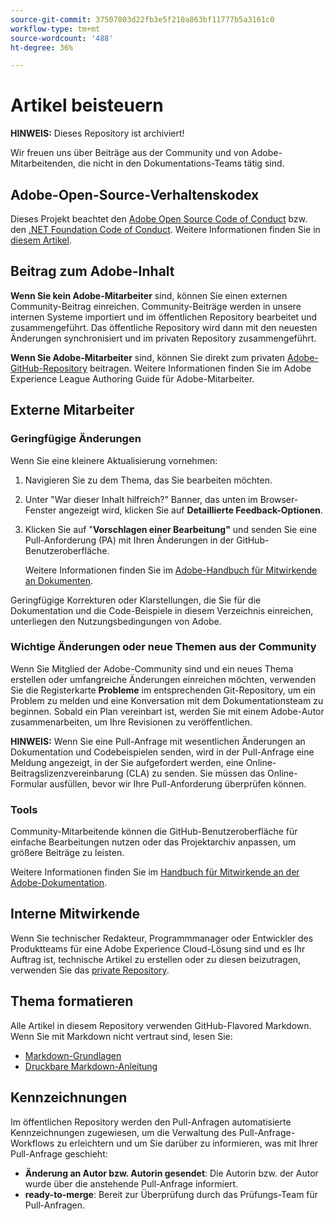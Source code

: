 ```yaml
---
source-git-commit: 37507803d22fb3e5f210a863bf11777b5a3161c0
workflow-type: tm+mt
source-wordcount: '488'
ht-degree: 36%

---
```

# Artikel beisteuern

**HINWEIS:** Dieses Repository ist archiviert!

Wir freuen uns über Beiträge aus der Community und von Adobe-Mitarbeitenden, die nicht in den Dokumentations-Teams tätig sind.

## Adobe-Open-Source-Verhaltenskodex

Dieses Projekt beachtet den [Adobe Open Source Code of Conduct](code-of-conduct.md) bzw. den [.NET Foundation Code of Conduct](https://dotnetfoundation.org/code-of-conduct). Weitere Informationen finden Sie in [diesem Artikel](contributing.md).

## Beitrag zum Adobe-Inhalt

**Wenn Sie kein Adobe-Mitarbeiter** sind, können Sie einen externen Community-Beitrag einreichen. Community-Beiträge werden in unsere internen Systeme importiert und im öffentlichen Repository bearbeitet und zusammengeführt. Das öffentliche Repository wird dann mit den neuesten Änderungen synchronisiert und im privaten Repository zusammengeführt.

**Wenn Sie Adobe-Mitarbeiter** sind, können Sie direkt zum privaten [Adobe-GitHub-Repository](https://git.corp.adobe.com/AdobeDocs/) beitragen. Weitere Informationen finden Sie im Adobe Experience League Authoring Guide für Adobe-Mitarbeiter.

## Externe Mitarbeiter

### Geringfügige Änderungen

Wenn Sie eine kleinere Aktualisierung vornehmen:

1. Navigieren Sie zu dem Thema, das Sie bearbeiten möchten.
1. Unter &quot;War dieser Inhalt hilfreich?&quot; Banner, das unten im Browser-Fenster angezeigt wird, klicken Sie auf **Detaillierte Feedback-Optionen**.
1. Klicken Sie auf &quot;**Vorschlagen einer Bearbeitung&quot;** und senden Sie eine Pull-Anforderung (PA) mit Ihren Änderungen in der GitHub-Benutzeroberfläche.

   Weitere Informationen finden Sie im [Adobe-Handbuch für Mitwirkende an Dokumenten](https://experienceleague.adobe.com/docs/contributor/contributor-guide/introduction.html?lang=de).

Geringfügige Korrekturen oder Klarstellungen, die Sie für die Dokumentation und die Code-Beispiele in diesem Verzeichnis einreichen, unterliegen den Nutzungsbedingungen von Adobe.

### Wichtige Änderungen oder neue Themen aus der Community

Wenn Sie Mitglied der Adobe-Community sind und ein neues Thema erstellen oder umfangreiche Änderungen einreichen möchten, verwenden Sie die Registerkarte **Probleme** im entsprechenden Git-Repository, um ein Problem zu melden und eine Konversation mit dem Dokumentationsteam zu beginnen. Sobald ein Plan vereinbart ist, werden Sie mit einem Adobe-Autor zusammenarbeiten, um Ihre Revisionen zu veröffentlichen.

**HINWEIS:** Wenn Sie eine Pull-Anfrage mit wesentlichen Änderungen an Dokumentation und Codebeispielen senden, wird in der Pull-Anfrage eine Meldung angezeigt, in der Sie aufgefordert werden, eine Online-Beitragslizenzvereinbarung (CLA) zu senden. Sie müssen das Online-Formular ausfüllen, bevor wir Ihre Pull-Anforderung überprüfen können.

### Tools

Community-Mitarbeitende können die GitHub-Benutzeroberfläche für einfache Bearbeitungen nutzen oder das Projektarchiv anpassen, um größere Beiträge zu leisten.

Weitere Informationen finden Sie im [Handbuch für Mitwirkende an der Adobe-Dokumentation](https://experienceleague.adobe.com/docs/contributor/contributor-guide/introduction.html?lang=de).

## Interne Mitwirkende

Wenn Sie technischer Redakteur, Programmmanager oder Entwickler des Produktteams für eine Adobe Experience Cloud-Lösung sind und es Ihr Auftrag ist, technische Artikel zu erstellen oder zu diesen beizutragen, verwenden Sie das [private Repository](https://git.corp.adobe.com/AdobeDocs).

## Thema formatieren

Alle Artikel in diesem Repository verwenden GitHub-Flavored Markdown. Wenn Sie mit Markdown nicht vertraut sind, lesen Sie:

* [Markdown-Grundlagen](https://docs.github.com/de/get-started/writing-on-github/getting-started-with-writing-and-formatting-on-github)
* [Druckbare Markdown-Anleitung](https://guides.github.com/pdfs/markdown-cheatsheet-online.pdf)

## Kennzeichnungen

Im öffentlichen Repository werden den Pull-Anfragen automatisierte Kennzeichnungen zugewiesen, um die Verwaltung des Pull-Anfrage-Workflows zu erleichtern und um Sie darüber zu informieren, was mit Ihrer Pull-Anfrage geschieht:

* **Änderung an Autor bzw. Autorin gesendet**: Die Autorin bzw. der Autor wurde über die anstehende Pull-Anfrage informiert.
* **ready-to-merge**: Bereit zur Überprüfung durch das Prüfungs-Team für Pull-Anfragen.
